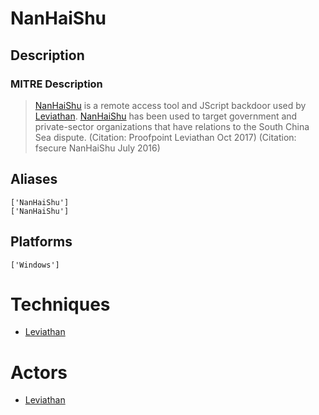 
# NanHaiShu

## Description

### MITRE Description

> [NanHaiShu](https://attack.mitre.org/software/S0228) is a remote access tool and JScript backdoor used by [Leviathan](https://attack.mitre.org/groups/G0065). [NanHaiShu](https://attack.mitre.org/software/S0228) has been used to target government and private-sector organizations that have relations to the South China Sea dispute. (Citation: Proofpoint Leviathan Oct 2017) (Citation: fsecure NanHaiShu July 2016)

## Aliases

```
['NanHaiShu']
['NanHaiShu']
```

## Platforms

```
['Windows']
```

# Techniques


* [Leviathan](../techniques/Leviathan.md)


# Actors


* [Leviathan](../actors/Leviathan.md)

